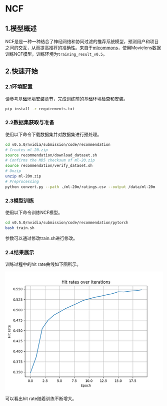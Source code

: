# NCF

## 1.模型概述

NCF是是一种一种结合了神经网络和协同过滤的推荐系统模型，预测用户和项目之间的交互，从而提高推荐的准确性。来自于[mlcommons](https://github.com/mlcommons/training_results_v0.5)，使用Movielens数据训练NCF模型，训练环境为`training_result_v0.5`。

## 2.快速开始

### 2.1环境配置

请参考[基础环境安装](https://gitee.com/tecorigin/modelzoo/blob/main/doc/Environment.md)章节，完成训练前的基础环境检查和安装。

```bash
pip install -r requirements.txt
```

### 2.2数据集获取与准备

使用以下命令下载数据集并对数据集进行预处理。
```bash
cd v0.5.0/nvidia/submission/code/recommendation
# Creates ml-20.zip
source recommendation/download_dataset.sh
# Confirms the MD5 checksum of ml-20.zip
source recommendation/verify_dataset.sh
# Unzip
unzip ml-20m.zip
# Preprocessing
python convert.py --path ./ml-20m/ratings.csv --output /data/ml-20m
```

### 2.3模型训练

使用以下命令训练NCF模型。
```bash
cd v0.5.0/nvidia/submission/code/recommendation/pytorch
bash train.sh
```
参数可以通过修改train.sh进行修改。

### 2.4结果展示

训练过程中的hit rate曲线如下图所示。

![hit rate figure](hitrate.png)

可以看出hit rate随着训练不断增大。